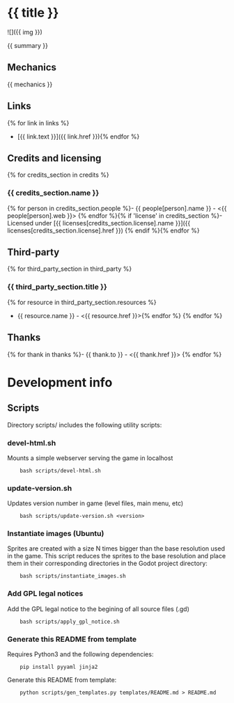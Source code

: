 # {{ title }}

![]({{ img }})

{{ summary }}

## Mechanics

{{ mechanics }}

## Links
{% for link in links %}
- [{{ link.text }}]({{ link.href }}){% endfor %}

## Credits and licensing
{% for credits_section in credits %}
### {{ credits_section.name }}

{% for person in credits_section.people %}- {{ people[person].name }} - <{{ people[person].web }}>
{% endfor %}{% if 'license' in credits_section %}- Licensed under [{{ licenses[credits_section.license].name }}]({{ licenses[credits_section.license].href }})
{% endif %}{% endfor %}

## Third-party
{% for third_party_section in third_party %}
### {{ third_party_section.title }}
{% for resource in third_party_section.resources %}
- {{ resource.name }} - <{{ resource.href }}>{% endfor %}
{% endfor %}

## Thanks

{% for thank in thanks %}- {{ thank.to }} - <{{ thank.href }}>
{% endfor %}

# Development info

## Scripts

Directory scripts/ includes the following utility scripts:

### devel-html.sh

Mounts a simple webserver serving the game in localhost

        bash scripts/devel-html.sh

### update-version.sh

Updates version number in game (level files, main menu, etc)

        bash scripts/update-version.sh <version>

### Instantiate images (Ubuntu)

Sprites are created with a size N times bigger than the base resolution used in the game. This script reduces the sprites to the base resolution and place them in their corresponding directories in the Godot project directory:

        bash scripts/instantiate_images.sh

### Add GPL legal notices

Add the GPL legal notice to the begining of all source files (.gd)

        bash scripts/apply_gpl_notice.sh

### Generate this README from template

Requires Python3 and the following dependencies:

        pip install pyyaml jinja2

Generate this README from template:

        python scripts/gen_templates.py templates/README.md > README.md
